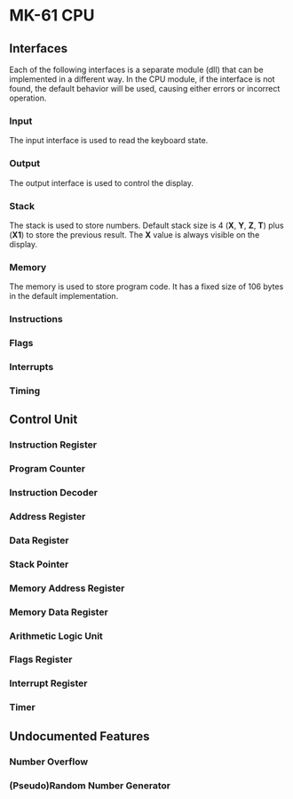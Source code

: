 # MK-61 CPU

## Interfaces

Each of the following interfaces is a separate module (dll) that can be implemented in a different way. In the CPU module, if the interface is not found, the default behavior will be used, causing either errors or incorrect operation.

### Input

The input interface is used to read the keyboard state.

### Output

The output interface is used to control the display.

### Stack

The stack is used to store numbers. Default stack size is 4 (**X**, **Y**, **Z**, **T**) plus (**X1**) to store the previous result. The **X** value is always visible on the display.

### Memory

The memory is used to store program code. It has a fixed size of 106 bytes in the default implementation.

### Instructions

### Flags

### Interrupts

### Timing

## Control Unit

### Instruction Register

### Program Counter

### Instruction Decoder

### Address Register

### Data Register

### Stack Pointer

### Memory Address Register

### Memory Data Register

### Arithmetic Logic Unit

### Flags Register

### Interrupt Register

### Timer

## Undocumented Features

### Number Overflow

### (Pseudo)Random Number Generator

